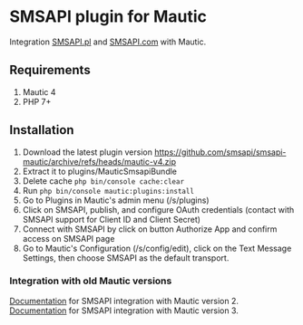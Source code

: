 # SMSAPI plugin for Mautic

Integration [SMSAPI.pl](https://www.smsapi.pl) and [SMSAPI.com](https://www.smsapi.com) with Mautic.

## Requirements

1. Mautic 4
2. PHP 7+

## Installation

1. Download the latest plugin version https://github.com/smsapi/smsapi-mautic/archive/refs/heads/mautic-v4.zip
2. Extract it to plugins/MauticSmsapiBundle
3. Delete  cache `php bin/console cache:clear`
3. Run `php bin/console mautic:plugins:install`
4. Go to Plugins in Mautic's admin menu (/s/plugins)
5. Click on SMSAPI, publish, and configure OAuth credentials (contact with SMSAPI support for Client ID and Client Secret)
6. Connect with SMSAPI by click on button Authorize App and confirm access on SMSAPI page 
7. Go to Mautic's Configuration (/s/config/edit), click on the Text Message Settings, then choose SMSAPI as the default transport.

### Integration with old Mautic versions

[Documentation](https://github.com/smsapi/smsapi-mautic/tree/mautic-v2) for SMSAPI integration with Mautic version 2. 
[Documentation](https://github.com/smsapi/smsapi-mautic/tree/mautic-v3) for SMSAPI integration with Mautic version 3. 


